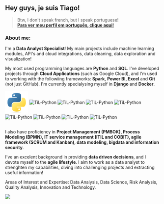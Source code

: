 
## Hey guys, je suis Tiago!
> Btw, I don't speak french, but I speak portuguese!   
> **[Para ver meu perfil em português, clique aqui!](https://github.com/til021/til021/blob/main/README.pt-br.md)**  
> 
### About me:

I'm a **Data Analyst Specialist**! My main projects include machine learning modules, API's and cloud integrations, data cleaning, data exploration and visualization! 

My most used programming languages are **Python** and **SQL**. I've developed projects through **Cloud Applications** (such as Google Cloud), and I'm used to working with the followiing frameworks: **Spark**, **Power BI, Excel** and **Git** (not just GitHub). I'm currently specialysing myself in **Django** and **Docker**. 
</div> 
<div style="display: inline_block">    
    <img align="center" alt="TiL-Python" height="75" width="75" src="https://raw.githubusercontent.com/devicons/devicon/master/icons/python/python-original.svg">
    <img align="center" alt="TiL-Python" height="110" width="120" src="https://cdn.jsdelivr.net/gh/devicons/devicon/icons/mysql/mysql-original-wordmark.svg">
    <img align="center" alt="TiL-Python" height="80" width="75" src="https://upload.wikimedia.org/wikipedia/commons/0/01/Google-cloud-platform.svg">
    <img align="center" alt="TiL-Python" height="110" width="145" src="https://www.vectorlogo.zone/logos/apache_spark/apache_spark-ar21.svg">
    <img align="center" alt="TiL-Python" height="80" width="95" src="https://static.djangoproject.com/img/logos/django-logo-negative.svg">
    <img align="center" alt="TiL-Python" height="120" width="85" src="https://www.svgrepo.com/show/349342/docker.svg">  
    <img align="center" alt="TiL-Python" height="60" width="75" src="https://upload.wikimedia.org/wikipedia/commons/9/91/Octicons-mark-github.svg">
    <img align="center" alt="TiL-Python" height="60" width="55" src="https://upload.wikimedia.org/wikipedia/commons/thumb/c/cf/New_Power_BI_Logo.svg/2048px-New_Power_BI_Logo.svg.png">
    <img align="center" alt="TiL-Python" height="60" width="75" src="https://upload.wikimedia.org/wikipedia/commons/3/34/Microsoft_Office_Excel_%282019%E2%80%93present%29.svg">

    
</div><br>


I also have proficiency in **Project Management (PMBOK), Process Modeling (BPMN), IT service management (ITIL and COBIT), agile framework (SCRUM and Kanban), data modeling, bigdata and information security**.  

I've an excelent background in providing **data driven decisions**, and I devote myself to the **agile lifestyle**. I aim to work as a data analyst to strenghten my capabilities, diving into challenging projects and extracting useful information! 

Areas of Interest and Expertise: Data Analysis, Data Science, Risk Analysis, Quality Analysis, Innovation and Technology.

<div align="left">
  <a href="https://github.com/til021">
  <img height="200em" src="https://github-readme-stats.vercel.app/api?username=til021&show_icons=true&theme=swift&include_all_commits=true&count_private=true"/>


